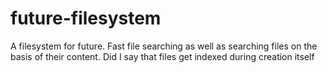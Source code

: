 future-filesystem
=================

A filesystem for future. Fast file searching as well as searching files on the basis of their content. Did I say that files get indexed during creation itself
